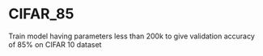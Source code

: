 # CIFAR_85
Train model having parameters less than 200k to give validation accuracy of 85% on CIFAR 10 dataset
